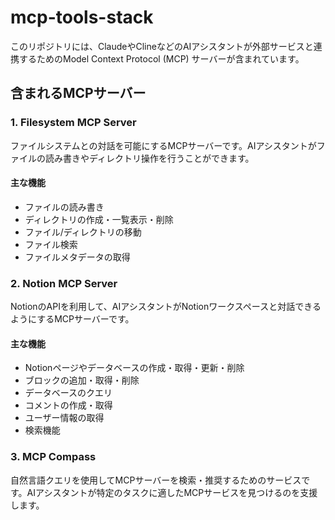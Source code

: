 # mcp-tools-stack

このリポジトリには、ClaudeやClineなどのAIアシスタントが外部サービスと連携するためのModel Context Protocol (MCP) サーバーが含まれています。

## 含まれるMCPサーバー

### 1. Filesystem MCP Server

ファイルシステムとの対話を可能にするMCPサーバーです。AIアシスタントがファイルの読み書きやディレクトリ操作を行うことができます。

#### 主な機能

- ファイルの読み書き
- ディレクトリの作成・一覧表示・削除
- ファイル/ディレクトリの移動
- ファイル検索
- ファイルメタデータの取得

### 2. Notion MCP Server

NotionのAPIを利用して、AIアシスタントがNotionワークスペースと対話できるようにするMCPサーバーです。

#### 主な機能

- Notionページやデータベースの作成・取得・更新・削除
- ブロックの追加・取得・削除
- データベースのクエリ
- コメントの作成・取得
- ユーザー情報の取得
- 検索機能

### 3. MCP Compass

自然言語クエリを使用してMCPサーバーを検索・推奨するためのサービスです。AIアシスタントが特定のタスクに適したMCPサービスを見つけるのを支援します。
